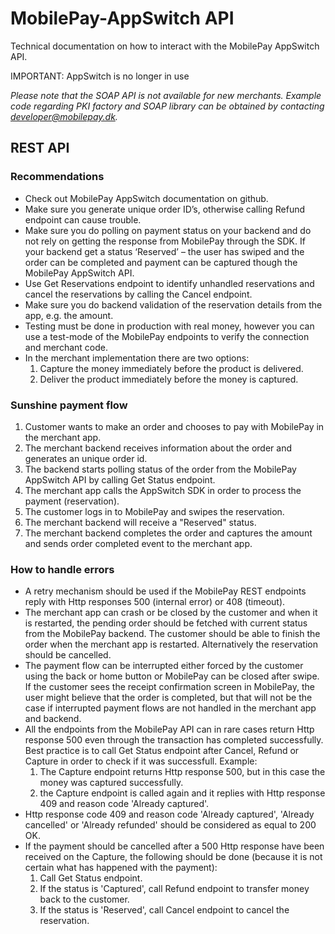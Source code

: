 # MobilePay-AppSwitch API
Technical documentation on how to interact with the MobilePay AppSwitch API.

IMPORTANT: AppSwitch is no longer in use

_Please note that the SOAP API is not available for new merchants. Example code regarding PKI factory and SOAP library can be obtained by contacting [developer@mobilepay.dk](mailto://developer@mobilepay.dk)._

## REST API

### Recommendations

- Check out MobilePay AppSwitch documentation on github.
- Make sure you generate unique order ID’s, otherwise calling Refund endpoint can cause trouble.
- Make sure you do polling on payment status on your backend and do not rely on getting the response from MobilePay through the SDK.
If your backend get a status ‘Reserved’ – the user has swiped and the order can be completed and payment can be captured though the MobilePay AppSwitch API.
- Use Get Reservations endpoint to identify unhandled reservations and cancel the reservations by calling the Cancel endpoint.
- Make sure you do backend validation of the reservation details from the app, e.g. the amount.
- Testing must be done in production with real money, however you can use a test-mode of the MobilePay endpoints to verify the connection and merchant code.
- In the merchant implementation there are two options:
  1. Capture the money immediately before the product is delivered.
  1. Deliver the product immediately before the money is captured. 

### Sunshine payment flow

1. Customer wants to make an order and chooses to pay with MobilePay in the merchant app.
1. The merchant backend receives information about the order and generates an unique order id.
1. The backend starts polling status of the order from the MobilePay AppSwitch API by calling Get Status endpoint.
1. The merchant app calls the AppSwitch SDK in order to process the payment (reservation).
1. The customer logs in to MobilePay and swipes the reservation.
1. The merchant backend will receive a "Reserved" status.
1. The merchant backend completes the order and captures the amount and sends order completed event to the merchant app.

### How to handle errors

- A retry mechanism should be used if the MobilePay REST endpoints reply with Http responses 500 (internal error) or 408 (timeout).
- The merchant app can crash or be closed by the customer and when it is restarted, the pending order should be fetched with current status from the MobilePay backend. The customer should be able to finish the order when the merchant app is restarted. Alternatively the reservation should be cancelled.
- The payment flow can be interrupted either forced by the customer using the back or home button or MobilePay can be closed after swipe.
If the customer sees the receipt confirmation screen in MobilePay, the user might believe that the order is completed, but that will not be the case if interrupted payment flows are not handled in the merchant app and backend.
- All the endpoints from the MobilePay API can in rare cases return Http response 500 even through the transaction has completed successfully. Best practice is to call Get Status endpoint after Cancel, Refund or Capture in order to check if it was successfull. Example:
   1. The Capture endpoint returns Http response 500, but in this case the money was captured successfully.
   1. the Capture endpoint is called again and it replies with Http response 409 and reason code 'Already captured'.
- Http response code 409 and reason code 'Already captured', 'Already cancelled' or 'Already refunded' should be considered as equal to 200 OK.
- If the payment should be cancelled after a 500 Http response have been received on the Capture, the following should be done (because it is not certain what has happened with the payment):
   1. Call Get Status endpoint.
   1. If the status is 'Captured', call Refund endpoint to transfer money back to the customer.
   1. If the status is 'Reserved', call Cancel endpoint to cancel the reservation.



